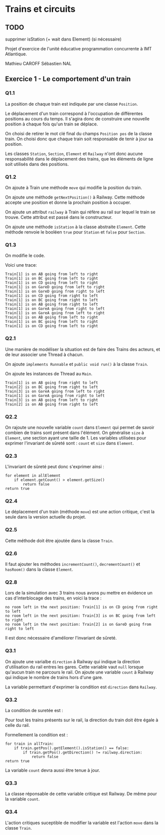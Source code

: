 # Trains et circuits

## TODO

supprimer isStation (+ wait dans Element) (si nécessaire)

Projet d'exercice de l'unité éducative programmation concurrente à
IMT Atlantique.

Mathieu CAROFF
Sébastien NAL

## Exercice 1 - Le comportement d'un train

### Q1.1

La position de chaque train est indiquée par une classe `Position`.

Le déplacement d'un train correspond à l'occupation de différentes positions
au cours du temps. Il s'agira donc de construire une nouvelle position à
chaque fois qu'un train se déplace.

On choisi de retirer le mot clé final du champs `Position pos` de la
classe train. On choisi donc que chaque train soit responsable de tenir
à jour sa position.

Les classes `Station`, `Section`, `Element` et `Railway` n'ont donc aucune
responsabilité dans le déplacement des trains, que les éléments de ligne soit
utilisés dans des positions.

### Q1.2

On ajoute à Train une méthode `move` qui modifie la position du train.

On ajoute une méthode `getNextPosition()` à Railway. Cette méthode accepte une
position et donne la prochain position à occuper.

On ajoute un attribut `railway` à Train qui réfère au rail sur lequel le train
se trouve. Cette attribut est passé dans le constructeur.

On ajoute une méthode `isStation` à la classe abstraite `Element`. Cette
méthode renvoie le booléen `true` pour `Station` et `false` pour
`Section`.

### Q1.3

On modifie le code.

Voici une trace:

```
Train[1] is on AB going from left to right
Train[1] is on BC going from left to right
Train[1] is on CD going from left to right
Train[1] is on GareD going from left to right
Train[1] is on GareD going from right to left
Train[1] is on CD going from right to left
Train[1] is on BC going from right to left
Train[1] is on AB going from right to left
Train[1] is on GareA going from right to left
Train[1] is on GareA going from left to right
Train[1] is on AB going from left to right
Train[1] is on BC going from left to right
Train[1] is on CD going from left to right
```

### Q2.1

Une manière de modéliser la situation est de faire des Trains des acteurs,
et de leur associer une Thread à chacun.

On ajoute `implements Runnable` et `public void run()` à la classe `Train`.

On ajoute les instances de Thread au `Main`.

```
Train[1] is on AB going from right to left
Train[2] is on BC going from right to left
Train[3] is on GareA going from left to right
Train[1] is on GareA going from right to left
Train[3] is on AB going from left to right
Train[2] is on AB going from right to left
```

### Q2.2

On rajoute une nouvelle variable `count` dans `Element` qui permet de savoir combien de
trains sont présent dans l'élément. On généralise `size` à `Element`, une section ayant
une taille de 1.
Les variables utilisées pour exprimer l'invariant de sûreté sont : `count` et `size` dans `Element`.

### Q2.3

L'invariant de sûreté peut donc s'exprimer ainsi :

```
for element in allElement
    if element.getCount() > element.getSize()
        return false
return true
```

### Q2.4

Le déplacement d'un train (méthode `move`) est une action critique,
c'est la seule dans la version actuelle du projet.

### Q2.5

Cette méthode doit être ajoutée dans la classe `Train`.

### Q2.6

Il faut ajouter les méthodes `incrementCount()`, `decrementCount()` et `hasRoom()`
dans la classe `Element`.

### Q2.8

Lors de la simulation avec 3 trains nous avons pu mettre en évidence
un cas d'interblocage des trains, en voici la trace :

```
no room left in the next position: Train[1] is on CD going from right to left
no room left in the next position: Train[3] is on BC going from left to right
no room left in the next position: Train[2] is on GareD going from right to left
```

Il est donc nécessaire d'améliorer l'invariant de sûreté.

### Q3.1

On ajoute une varialbe `direction` à Railway qui indique la direction
d'utilisation du rail entres les gares. Cette variable vaut `null` lorsque
qu'aucun train ne parcours le rail.
On ajoute une variable `count` à Railway qui indique le nombre de trains
hors d'une gare.

La variable permettant d'exprimer la condition est `direction` dans `Railway`.

### Q3.2

La condition de suretée est :

Pour tout les trains présents sur le rail, la direction du train doit être
égale à celle du rail.

Formellement la condition est :

```
for train in allTrain:
    if train.getPos().getElement().isStation() == false:
        if train.getPos().getDirection() != railway.direction:
            return false
return true
```

La variable `count` devra aussi être tenue à jour.

### Q3.3

La classe réponsable de cette variable critique est Railway. De même pour la
variable `count`.

### Q3.4

L'action critiques suceptible de modifier la variable est l'action `move`
dans la classe `Train`.
